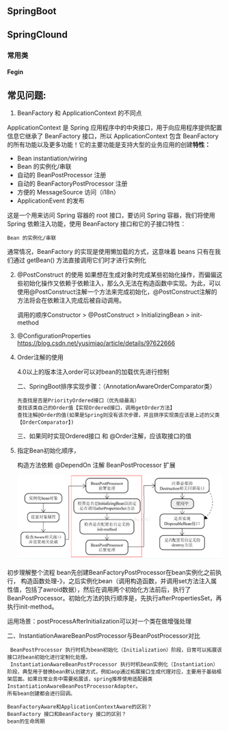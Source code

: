 ## SpringBoot

## SpringClound

### 常用类

#### Fegin




## 常见问题:
1. BeanFactory 和 ApplicationContext 的不同点

ApplicationContext 是 Spring 应用程序中的中央接口，用于向应用程序提供配置信息它继承了 BeanFactory 接口，所以 ApplicationContext 包含 BeanFactory 的所有功能以及更多功能！它的主要功能是支持大型的业务应用的创建**特性：**

- Bean instantiation/wiring
- Bean 的实例化/串联
- 自动的 BeanPostProcessor 注册
- 自动的 BeanFactoryPostProcessor 注册
- 方便的 MessageSource 访问（i18n）
- ApplicationEvent 的发布

这是一个用来访问 Spring 容器的 root 接口，要访问 Spring 容器，我们将使用 Spring 依赖注入功能，使用 BeanFactory 接口和它的子接口特性：

    Bean 的实例化/串联

通常情况，BeanFactory 的实现是使用懒加载的方式，这意味着 beans 只有在我们通过 getBean() 方法直接调用它们时才进行实例化

2. @PostConstruct 的使用
   如果想在生成对象时完成某些初始化操作，而偏偏这些初始化操作又依赖于依赖注入，那么久无法在构造函数中实现。为此，可以使用@PostConstruct注解一个方法来完成初始化，@PostConstruct注解的方法将会在依赖注入完成后被自动调用。

   调用的顺序Constructor > @PostConstruct > InitializingBean > init-method

3. @ConfigurationProperties 
   https://blog.csdn.net/yusimiao/article/details/97622666

4. Order注解的使用

   4.0以上的版本注入order可以对bean的加载优先进行控制

   二、SpringBoot排序实现步骤：（AnnotationAwareOrderComparator类）

       先查找是否是PriorityOrdered接口（优先级最高）
       查找该类自己的Order值【实现Ordered接口，调用getOrder方法】
       查找注解@Order的值(如果是Spring则没有该次步骤，并且排序实现类应该是上述的父类【OrderComparator】)

   三、如果同时实现Ordered接口 和 @Order注解，应该取接口的值
   
5. 指定Bean初始化顺序，
  
    构造方法依赖
    @DependOn 注解
    BeanPostProcessor 扩展
    
    ![image-20210324210959514](asserts/image-20210324210959514.png)

初步理解整个流程 bean先创建BeanFactoryPostProcessor在bean实例化之前执行， 构造函数处理-》，之后实例化bean（调用构造函数，并调用set方法注入属性值，包括了awroid数据），然后在调用两个初始化方法前后，执行了BeanPostProcessor。初始化方法的执行顺序是，先执行afterPropertiesSet，再执行init-method。

 运用场景：postProcessAfterInitialization可以对一个类在做增强处理

二、InstantiationAwareBeanPostProcessor与BeanPostProcessor对比

     BeanPostProcessor 执行时机为bean初始化（Initialization）阶段，日常可以拓展该接口对bean初始化进行定制化处理。
     InstantiationAwareBeanPostProcessor 执行时机bean实例化（Instantiation）阶段，典型用于替换bean默认创建方式，例如aop通过拓展接口生成代理对应，主要用于基础框架层面。如果日常业务中需要拓展该，spring推荐使用适配器类InstantiationAwareBeanPostProcessorAdapter。
    所有bean创建都会进行回调。
```
BeanFactoryAware和ApplicationContextAware的区别？
BeanFactory 接口和BeanFactory 接口的区别？
bean的生命周期
```

